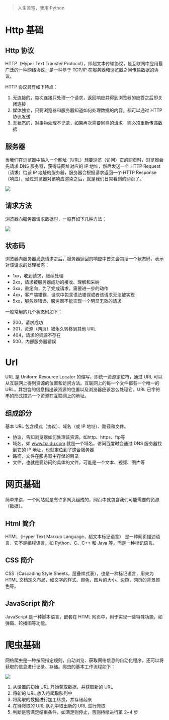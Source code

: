> 人生苦短，我用 Python

# Http 基础

## Http 协议

HTTP（Hyper Text Transfer Protocol），即超文本传输协议，是互联网中应用最广泛的一种网络协议，是一种基于 TCP/IP 在服务器和浏览器之间传输数据的协议。

HTTP 协议具有如下特点：

1. 无连接的，每次连接只处理一个请求，返回响应并得到浏览器的应答之后即关闭连接
2. 媒体独立，只要浏览器和服务器知道如何处理数据的内容，都可以通过 HTTP 协议发送
3. 无状态的，对事物处理不记录，如果再次需要同样的请求，则必须重新传递数据

## 服务器

当我们在浏览器中输入一个网址（URL）想要浏览（访问）它的网页时，浏览器会先请求 DNS 服务器，获得该网址对应的 IP 地址，然后发送一个 HTTP Request（请求）给该 IP 地址的服务器，服务器会根据请求返回一个 HTTP Response（响应），经过浏览器对该响应渲染之后，就是我们日常看到的网页了。

![](https://dioimgstore.oss-cn-beijing.aliyuncs.com/images/http%20%E5%8E%9F%E7%90%86.png)

## 请求方法

浏览器向服务器请求数据时，一般有如下几种方法：

![](https://dioimgstore.oss-cn-beijing.aliyuncs.com/images/%E8%AF%B7%E6%B1%82%E6%96%B9%E5%BC%8F.png)

## 状态码

浏览器向服务器发送请求之后，服务器返回的响应中首先会包括一个状态码，表示对该请求的处理状态：

- 1xx，收到请求，继续处理
- 2xx，请求被服务器成功的接收、理解和采纳
- 3xx，重定向，为了完成请求，需要进一步的动作
- 4xx，客户端错误，请求中包含语法错误或者该请求无法被实现
- 5xx，服务器错误，服务器不能实现一个明显无效的请求

一般常用的几个状态码如下：

- 200，请求成功
- 301，资源（网页）被永久转移到其他 URL
- 404，请求的资源不存在
- 500，内部服务器错误

# Url

URL 是 Uniform Resource Locator 的缩写，即统一资源定位符，通过 URL 可以从互联网上得到资源的位置和访问方法。互联网上的每一个文件都有一个唯一的 URL，其包含的信息指出该资源的位置以及浏览器应该怎么处理它。URL 已字符串的形式描述一个资源在互联网上的地址。

## 组成部分

基本 URL 包含模式（协议）、域名（或 IP 地址）、路径和文件。

- 协议，告知浏览器如何处理该资源，如http、https、ftp等
- 域名，如 www.baidu.com 就是一个域名，访问百度时会通过 DNS 服务器找到它的 IP 地址，也就定位到了这台服务器
- 路径，文件在服务器中存储的目录
- 文件，也就是要访问的具体的文件，可能是一个文本、视频、图片等

# 网页基础

简单来讲，一个网站就是有许多网页组成的，网页中就包含我们可能需要的资源（数据）。

## Html 简介

HTML（Hyper Text Markup Language，超文本标记语言） 是一种网页描述语言，它不是编程语言，如 Python、C、C++ 和 Java 等，而是一种标记语言。

## CSS 简介

CSS（Cascading Style Sheets，层叠样式表），也是一种标记语言，用来为 HTML 文档定义布局，如文字的样式、颜色，图片的大小、边距，网页的背景颜色等。

## JavaScript 简介

JavaScript 是一种脚本语言，嵌套在 HTML 网页中，用于实现一些特殊功能，如弹窗、轮播图等功能。

# 爬虫基础

网络爬虫是一种按照指定规则，自动浏览、获取网络信息的自动化程序，还可以将获取的信息进行记录、存储。爬虫的基本工作流程如下：

![](https://dioimgstore.oss-cn-beijing.aliyuncs.com/images/%E7%88%AC%E8%99%AB%E5%B7%A5%E4%BD%9C%E5%8E%9F%E7%90%86.png)

1. 从设置的初始 URL 开始获取数据，并获取新的 URL
2. 将新的 URL 放入待爬取队列中
3. 将爬取的数据进行加工转换，并存储起来
4. 在待爬取的 URL 队列中取出新的 URL 进行爬取
5. 判断是否满足结束条件，如满足则停止，否则持续进行第 2~4 步

